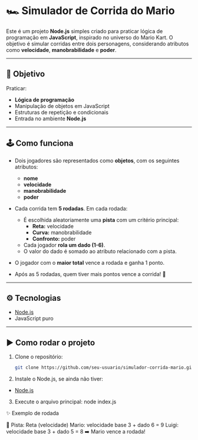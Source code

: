 # 🏎️ Simulador de Corrida do Mario

Este é um projeto **Node.js** simples criado para praticar lógica de programação em **JavaScript**, inspirado no universo do Mario Kart. O objetivo é simular corridas entre dois personagens, considerando atributos como **velocidade**, **manobrabilidade** e **poder**.

---

## 🚀 Objetivo

Praticar:
- **Lógica de programação**
- Manipulação de objetos em JavaScript
- Estruturas de repetição e condicionais
- Entrada no ambiente **Node.js**

---

## 🕹️ Como funciona

- Dois jogadores são representados como **objetos**, com os seguintes atributos:
  - **nome**
  - **velocidade**
  - **manobrabilidade**
  - **poder**

- Cada corrida tem **5 rodadas**. Em cada rodada:
  - É escolhida aleatoriamente uma **pista** com um critério principal:  
    - **Reta:** velocidade  
    - **Curva:** manobrabilidade  
    - **Confronto:** poder
  - Cada jogador **rola um dado (1-6)**.
  - O valor do dado é somado ao atributo relacionado com a pista.

- O jogador com o **maior total** vence a rodada e ganha 1 ponto.

- Após as 5 rodadas, quem tiver mais pontos vence a corrida! 🏁

---

## ⚙️ Tecnologias

- [Node.js](https://nodejs.org/)
- JavaScript puro

---

## ▶️ Como rodar o projeto

1. Clone o repositório:
   ```bash
   git clone https://github.com/seu-usuario/simulador-corrida-mario.git

2. Instale o Node.js, se ainda não tiver:
- [Node.js](https://nodejs.org/)

3. Execute o arquivo principal:
    node index.js

✨ Exemplo de rodada

🏁 Pista: Reta (velocidade)
Mario: velocidade base 3 + dado 6 = 9
Luigi: velocidade base 3 + dado 5 = 8
➡️ Mario vence a rodada!

